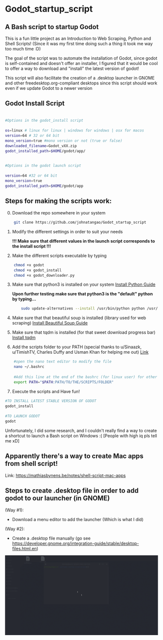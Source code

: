 # Godot_startup_script
## A Bash script to startup Godot


This is a fun little project as an Introduction to Web Scraping, Python and Shell Scripts! (Since it was my first time doing such a thing it took me way too much time :D)

The goal of the script was to automate the installation of Godot, since godot is self-contained and doesn't offer an installer, I figured that it would be cool to offer a way to download and "install" the latest version of godot!

This script will also facilitate the creation of a .desktop launcher in GNOME and other freedesktop.org-compliant desktops since this script should work even if we update Godot to a newer version

## Godot Install Script

```Bash

#Options in the godot_install script

os=linux # linux for linux | windows for windows | osx for macos
version=64 # 32 or 64 bit
mono_version=true #mono version or not (true or false)
downloaded_filename=Godot_vXX.zip
godot_installed_path=$HOME/godot/app/

```

```Bash

#Options in the godot launch script

version=64 #32 or 64 bit
mono_version=true
godot_installed_path=$HOME/godot/app

```

## Steps for making the scripts work:

0. Download the repo somewhere in your system
```Bash
    git clone https://github.com/johnatangao/Godot_startup_script
```
1. Modify the different settings in order to suit your needs

    **!!! Make sure that different values in the launch script corresponds to the install script !!!**

2. Make the different scripts executable by typing
```Bash
    chmod +x godot
    chmod +x godot_install
    chmod +x godot_downloader.py
```
3. Make sure that python3 is installed on your system [Install Python Guide](https://realpython.com/installing-python/)

    **Upon further testing make sure that python3 is the "default" python by typing...**
    ```Bash
        sudo update-alternatives --install /usr/bin/python python /usr/bin/python3 10
    ```

4. Make sure that that beautiful soup is installed (library used for web scraping) [Install Beautiful Soup Guide](https://www.pythonforbeginners.com/beautifulsoup/beautifulsoup-4-python)
5. Make sure that tqdm is installed (for that sweet download progress bar) [Install tqdm](https://pypi.org/project/tqdm/)
6. Add the scripts folder to your PATH (special thanks to u/Sinaazk, u/TimishTV, Charles Duffy and Usman Khan for helping me out) [Link](https://gist.github.com/nex3/c395b2f8fd4b02068be37c961301caa7)
```Bash
    #open the nano text editor to modify the file
    nano ~/.bashrc

    #Add this line at the end of the bashrc (for linux user) for other OSes please consult the link I provided file and restart the terminal
    export PATH="$PATH:PATH/TO/THE/SCRIPTS/FOLDER"

```
7. Execute the scripts and Have fun!
```Bash
#TO INSTALL LATEST STABLE VERSION OF GODOT 
godot_install

#TO LAUNCH GODOT 
godot
```



Unfortunately, I did some research, and I couldn't really find a way to create a shortcut to launch a Bash script on Windows :( [People with high iq pls tell me xD]

## Apparently there's a way to create Mac apps from shell script!
Link: https://mathiasbynens.be/notes/shell-script-mac-apps 

## Steps to create .desktop file in order to add godot to our launcher (in GNOME)

(Way #1):
- Download a menu editor to add the launcher (Which is what I did)

(Way #2):
- Create a .desktop file manually (go see https://developer.gnome.org/integration-guide/stable/desktop-files.html.en)

![Godot Startup GIF](gif/godot_startup.gif)